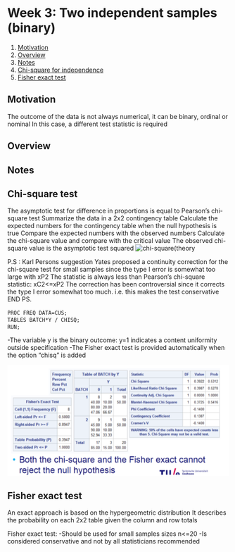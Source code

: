 # Week 3: Two independent samples (binary)

1. [Motivation](#motivation)
2. [Overview](#overview)
3. [Notes](#notes)
4. [Chi-square for independence](#chi)
5. [Fisher exact test](#fisher)

## Motivation <a name="motivation"></a>
The outcome of the data is not always numerical, it can be binary, ordinal or nominal
In this case, a different test statistic is required

## Overview <a name="overview"></a>

## Notes <a name="Notes"></a>

## Chi-square test <a name="chi"></a>
The asymptotic test for difference in proportions is equal to Pearson’s chi-square test
Summarize the data in a 2x2 contingency table
Calculate the expected numbers for the contingency table when the null hypothesis is true
Compare the expected numbers with the observed numbers
Calculate the chi-square value and compare with the critical value 
The observed chi-square value is the asymptotic test squared 
![chi-square(theory](images/paired/chi_theory.png)

P.S : Karl Persons suggestion 
Yates proposed a continuity correction for the chi-square test for small samples since the type I error is somewhat too large with xP2
The statistic is always less than Pearson’s chi-square statistic: xC2<=xP2
The correction has been controversial since it corrects the type I error somewhat too much. i.e. this makes the test conservative 
END PS. 

```
PROC FREQ DATA=CUS; 
TABLES BATCH*Y / CHISQ; 
RUN;
```
-The variable y is the binary outcome: y=1 indicates a content uniformity outside specification 
-The Fisher exact test is provided automatically when the option “chisq” is added 

![chi-square_fisher(answers](images/chi_fisher_answers.png)


## Fisher exact test <a name="fisher"></a>
An exact approach is based on the hypergeometric distribution
It describes the probability on each 2x2 table given the column and row totals 

Fisher exact test:
-Should be used for small samples sizes n<=20
-Is considered conservative and not by all statisticians recommended

